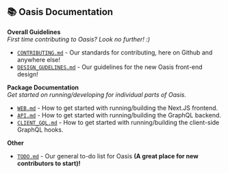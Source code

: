 ## 📚 Oasis Documentation

**Overall Guidelines**
<br>_First time contributing to Oasis? Look no further! :)_

- [`CONTRIBUTING.md`](guidelines/CONTRIBUTING.md) - Our standards for contributing, here on Github and anywhere else!
- [`DESIGN_GUDELINES.md`](guidelines/DESIGN_GUDELINES.md) - Our guidelines for the new Oasis front-end design!

**Package Documentation**
<br>_Get started on running/developing for individual parts of Oasis._

- [`WEB.md`](packages/WEB.md) - How to get started with running/building the Next.JS frontend.
- [`API.md`](packages/API.md) - How to get started with running/building the GraphQL backend.
- [`CLIENT_GQL.md`](packages/CLIENT_GQL.md) - How to get started with running/building the client-side GraphQL hooks.

**Other**

- [`TODO.md`](TODO.md) - Our general to-do list for Oasis **(A great place for new contributors to start)!**
